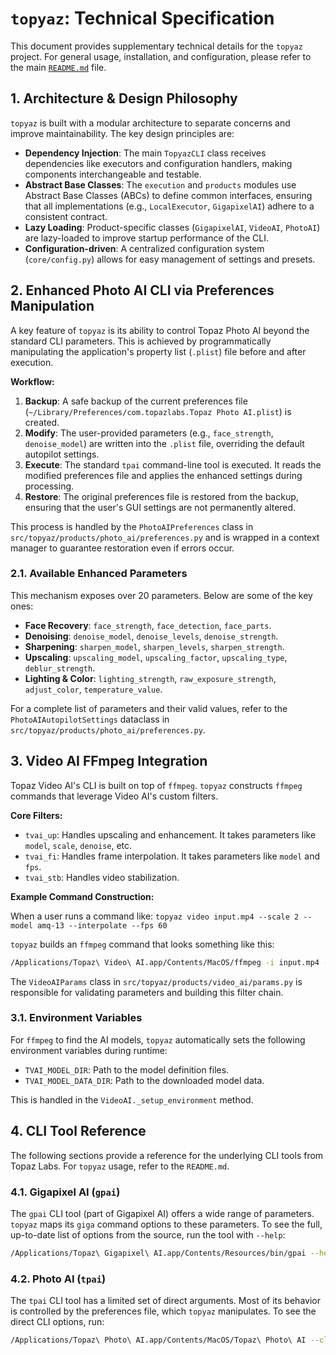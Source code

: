 # `topyaz`: Technical Specification

This document provides supplementary technical details for the `topyaz` project. For general usage, installation, and configuration, please refer to the main [`README.md`](README.md) file.

## 1. Architecture & Design Philosophy

`topyaz` is built with a modular architecture to separate concerns and improve maintainability. The key design principles are:

- **Dependency Injection**: The main `TopyazCLI` class receives dependencies like executors and configuration handlers, making components interchangeable and testable.
- **Abstract Base Classes**: The `execution` and `products` modules use Abstract Base Classes (ABCs) to define common interfaces, ensuring that all implementations (e.g., `LocalExecutor`, `GigapixelAI`) adhere to a consistent contract.
- **Lazy Loading**: Product-specific classes (`GigapixelAI`, `VideoAI`, `PhotoAI`) are lazy-loaded to improve startup performance of the CLI.
- **Configuration-driven**: A centralized configuration system (`core/config.py`) allows for easy management of settings and presets.

## 2. Enhanced Photo AI CLI via Preferences Manipulation

A key feature of `topyaz` is its ability to control Topaz Photo AI beyond the standard CLI parameters. This is achieved by programmatically manipulating the application's property list (`.plist`) file before and after execution.

**Workflow:**

1.  **Backup**: A safe backup of the current preferences file (`~/Library/Preferences/com.topazlabs.Topaz Photo AI.plist`) is created.
2.  **Modify**: The user-provided parameters (e.g., `face_strength`, `denoise_model`) are written into the `.plist` file, overriding the default autopilot settings.
3.  **Execute**: The standard `tpai` command-line tool is executed. It reads the modified preferences file and applies the enhanced settings during processing.
4.  **Restore**: The original preferences file is restored from the backup, ensuring that the user's GUI settings are not permanently altered.

This process is handled by the `PhotoAIPreferences` class in `src/topyaz/products/photo_ai/preferences.py` and is wrapped in a context manager to guarantee restoration even if errors occur.

### 2.1. Available Enhanced Parameters

This mechanism exposes over 20 parameters. Below are some of the key ones:

- **Face Recovery**: `face_strength`, `face_detection`, `face_parts`.
- **Denoising**: `denoise_model`, `denoise_levels`, `denoise_strength`.
- **Sharpening**: `sharpen_model`, `sharpen_levels`, `sharpen_strength`.
- **Upscaling**: `upscaling_model`, `upscaling_factor`, `upscaling_type`, `deblur_strength`.
- **Lighting & Color**: `lighting_strength`, `raw_exposure_strength`, `adjust_color`, `temperature_value`.

For a complete list of parameters and their valid values, refer to the `PhotoAIAutopilotSettings` dataclass in `src/topyaz/products/photo_ai/preferences.py`.

## 3. Video AI FFmpeg Integration

Topaz Video AI's CLI is built on top of `ffmpeg`. `topyaz` constructs `ffmpeg` commands that leverage Video AI's custom filters.

**Core Filters:**

- `tvai_up`: Handles upscaling and enhancement. It takes parameters like `model`, `scale`, `denoise`, etc.
- `tvai_fi`: Handles frame interpolation. It takes parameters like `model` and `fps`.
- `tvai_stb`: Handles video stabilization.

**Example Command Construction:**

When a user runs a command like:
`topyaz video input.mp4 --scale 2 --model amq-13 --interpolate --fps 60`

`topyaz` builds an `ffmpeg` command that looks something like this:
```bash
/Applications/Topaz\ Video\ AI.app/Contents/MacOS/ffmpeg -i input.mp4 -vf "tvai_up=model=amq-13:scale=2,tvai_fi=model=chr-2:fps=60" -c:v hevc_videotoolbox ... output.mp4
```
The `VideoAIParams` class in `src/topyaz/products/video_ai/params.py` is responsible for validating parameters and building this filter chain.

### 3.1. Environment Variables

For `ffmpeg` to find the AI models, `topyaz` automatically sets the following environment variables during runtime:

- `TVAI_MODEL_DIR`: Path to the model definition files.
- `TVAI_MODEL_DATA_DIR`: Path to the downloaded model data.

This is handled in the `VideoAI._setup_environment` method.

## 4. CLI Tool Reference

The following sections provide a reference for the underlying CLI tools from Topaz Labs. For `topyaz` usage, refer to the `README.md`.

### 4.1. Gigapixel AI (`gpai`)

The `gpai` CLI tool (part of Gigapixel AI) offers a wide range of parameters. `topyaz` maps its `giga` command options to these parameters. To see the full, up-to-date list of options from the source, run the tool with `--help`:

```bash
/Applications/Topaz\ Gigapixel\ AI.app/Contents/Resources/bin/gpai --help
```

### 4.2. Photo AI (`tpai`)

The `tpai` CLI tool has a limited set of direct arguments. Most of its behavior is controlled by the preferences file, which `topyaz` manipulates. To see the direct CLI options, run:

```bash
/Applications/Topaz\ Photo\ AI.app/Contents/MacOS/Topaz\ Photo\ AI --cli --help
```